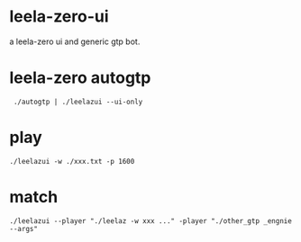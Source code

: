 # leela-zero-ui
a leela-zero ui and generic gtp bot.
# leela-zero autogtp
``` ./autogtp | ./leelazui --ui-only```
# play
```./leelazui -w ./xxx.txt -p 1600  ```
# match
```./leelazui --player "./leelaz -w xxx ..." -player "./other_gtp _engnie --args"  ```
